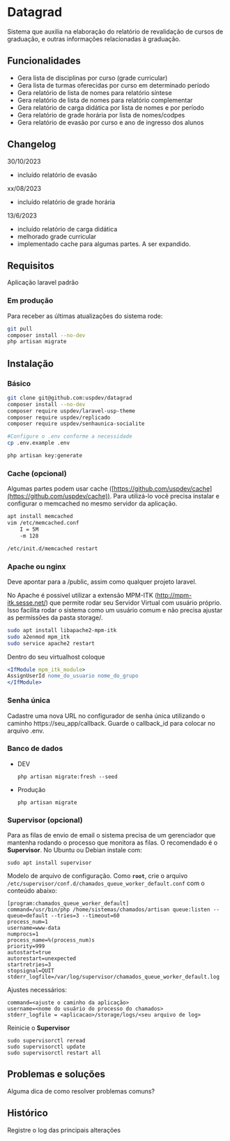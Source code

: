 # Datagrad

Sistema que auxilia na elaboração do relatório de revalidação de cursos de graduação, e outras informações relacionadas à graduação.
## Funcionalidades

* Gera lista de disciplinas por curso (grade curricular)
* Gera lista de turmas oferecidas por curso em determinado período
* Gera relatório de lista de nomes para relatório síntese
* Gera relatório de lista de nomes para relatório complementar
* Gera relatório de carga didática por lista de nomes e por período
* Gera relatório de grade horária por lista de nomes/codpes
* Gera relatório de evasão por curso e ano de ingresso dos alunos

## Changelog

30/10/2023
* incluído relatório de evasão

xx/08/2023
* incluído relatório de grade horária

13/6/2023
* incluído relatório de carga didática
* melhorado grade curricular
* implementado cache para algumas partes. A ser expandido.

## Requisitos

Aplicação laravel padrão


### Em produção

Para receber as últimas atualizações do sistema rode:

```sh
git pull
composer install --no-dev
php artisan migrate
```


## Instalação

### Básico
```sh
git clone git@github.com:uspdev/datagrad
composer install --no-dev
composer require uspdev/laravel-usp-theme
composer require uspdev/replicado
composer require uspdev/senhaunica-socialite

#Configure o .env conforme a necessidade
cp .env.example .env

php artisan key:generate
```



### Cache (opcional)

Algumas partes podem usar cache ([https://github.com/uspdev/cache](https://github.com/uspdev/cache)). Para utilizá-lo você precisa instalar e configurar o memcached no mesmo servidor da aplicação.

```bash
apt install memcached
vim /etc/memcached.conf
    I = 5M
    -m 128

/etc/init.d/memcached restart
```

### Apache ou nginx

Deve apontar para a <pasta do projeto>/public, assim como qualquer projeto laravel.

No Apache é possivel utilizar a extensão MPM-ITK (http://mpm-itk.sesse.net/) que permite rodar seu Servidor Virtual com usuário próprio. Isso facilita rodar o sistema como um usuário comum e não precisa ajustar as permissões da pasta storage/.

```bash
sudo apt install libapache2-mpm-itk
sudo a2enmod mpm_itk
sudo service apache2 restart
```

Dentro do seu virtualhost coloque

```apache
<IfModule mpm_itk_module>
AssignUserId nome_do_usuario nome_do_grupo
</IfModule>
```

### Senha única

Cadastre uma nova URL no configurador de senha única utilizando o caminho https://seu_app/callback. Guarde o callback_id para colocar no arquivo .env.

### Banco de dados

* DEV

    `php artisan migrate:fresh --seed`

* Produção

    `php artisan migrate`

### Supervisor (opcional)

Para as filas de envio de email o sistema precisa de um gerenciador que mantenha rodando o processo que monitora as filas. O recomendado é o **Supervisor**. No Ubuntu ou Debian instale com:

    sudo apt install supervisor

Modelo de arquivo de configuração. Como **`root`**, crie o arquivo `/etc/supervisor/conf.d/chamados_queue_worker_default.conf` com o conteúdo abaixo:

    [program:chamados_queue_worker_default]
    command=/usr/bin/php /home/sistemas/chamados/artisan queue:listen --queue=default --tries=3 --timeout=60
    process_num=1
    username=www-data
    numprocs=1
    process_name=%(process_num)s
    priority=999
    autostart=true
    autorestart=unexpected
    startretries=3
    stopsignal=QUIT
    stderr_logfile=/var/log/supervisor/chamados_queue_worker_default.log

Ajustes necessários:

    command=<ajuste o caminho da aplicação>
    username=<nome do usuário do processo do chamados>
    stderr_logfile = <aplicacao>/storage/logs/<seu arquivo de log>

Reinicie o **Supervisor**

    sudo supervisorctl reread
    sudo supervisorctl update
    sudo supervisorctl restart all

## Problemas e soluções

Alguma dica de como resolver problemas comuns?

## Histórico

Registre o log das principais alterações
